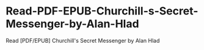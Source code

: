 # Read-PDF-EPUB-Churchill-s-Secret-Messenger-by-Alan-Hlad
Read [PDF/EPUB] Churchill's Secret Messenger by Alan Hlad
